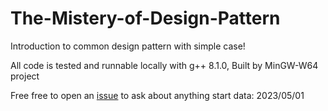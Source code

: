 # The-Mistery-of-Design-Pattern
Introduction to common design pattern with simple case!

All code is tested and runnable locally
with g++ 8.1.0, Built by MinGW-W64 project


Free free to open an [issue](https://github.com/Raozey/The-Mistery-of-Design-Pattern/issues) to ask about anything
start data: 2023/05/01

